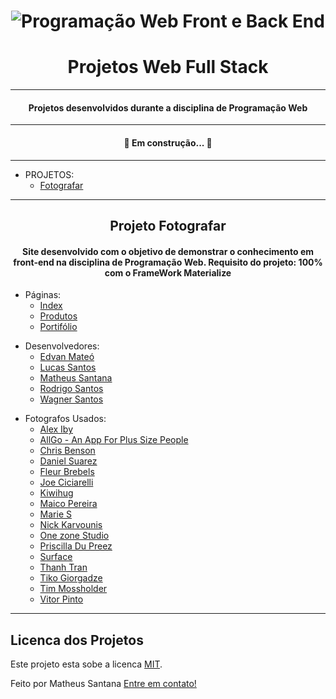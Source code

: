 <h1 align="center">
    <img alt="Programação Web Front e Back End" heigth="740 title="#ProhramacaoWebFront&Back" src="https://github.com/mdasantana/pweb/blob/main/assets/banner.jpg" />
</h1>

<h1 align="center">
	Projetos Web Full Stack
</h1>

---

<h4 align="center"> 
	Projetos desenvolvidos durante a disciplina de Programação Web
</h4>

---

<h4 align="center"> 
	🚧  Em construção... 🚧
</h4>

---

<!--ts-->
   * PROJETOS:
      * [Fotografar](https://github.com/mdasantana/pweb/tree/main/Projeto%20Materialize)
<!--te-->

---

<h2 align="center">
	Projeto Fotografar
</h2>

<h4 align="center"> 
	Site desenvolvido com o objetivo de demonstrar o conhecimento em front-end na disciplina de Programação Web. Requisito do projeto: 100% com o FrameWork Materialize
</h4>

<!--ts-->
   * Páginas:
      * [Index](https://github.com/mdasantana/pweb/blob/main/Projeto%20Materialize/index.html)
      * [Produtos](https://github.com/mdasantana/java/blob/main/Atividades/2%C2%AA%20Quest%C3%A3o.java)
      * [Portifólio](https://github.com/mdasantana/pweb/blob/main/Projeto%20Materialize/produtos.html)
<!--te-->

<!--ts-->
   * Desenvolvedores:
      * [Edvan Mateó](https://github.com/edvanmateo)
      * [Lucas Santos]()
      * [Matheus Santana](https://github.com/mdasantana)
      * [Rodrigo Santos]()
      * [Wagner Santos]()
<!--te-->

<!--ts-->
   * Fotografos Usados:
      * [Alex Iby](https://unsplash.com/photos/LaHo9Set3bI)
      * [AllGo - An App For Plus Size People](https://unsplash.com/photos/1VAmHZktns0)
      * [Chris Benson](https://unsplash.com/photos/IV17FOQnwcE)
      * [Daniel Suarez](https://unsplash.com/photos/t4mQXex4Peo)
      * [Fleur Brebels](https://unsplash.com/photos/Yk0Lp3WL52g)
      * [Joe Ciciarelli](https://unsplash.com/photos/Z9bAQ3XbmCE)
      * [Kiwihug](https://unsplash.com/photos/RPunTNYqisg)
      * [Maico Pereira](https://unsplash.com/photos/Z0Wa2A5NVTM)
      * [Marie S](https://unsplash.com/photos/03tSOB03Xko)
      * [Nick Karvounis](https://unsplash.com/photos/DUK7XiBpGSY)
      * [One zone Studio](https://unsplash.com/photos/iI_SdgYHWF0)
      * [Priscilla Du Preez](https://unsplash.com/photos/03BO2O-Licc)
      * [Surface](https://unsplash.com/photos/yn9rw5s0PNE)
      * [Thanh Tran](https://unsplash.com/photos/TDkWTqZuyfQ)
      * [Tiko Giorgadze](https://unsplash.com/photos/QCbHSkjqeYc)
      * [Tim Mossholder](https://unsplash.com/photos/QVwWQwQE7ao)
      * [Vitor Pinto](https://unsplash.com/photos/azuT-J9e5sA)
<!--te-->

---

## Licenca dos Projetos

Este projeto esta sobe a licenca [MIT](./LICENSE).

Feito por Matheus Santana [Entre em contato!](https://www.linkedin.com/in/dev-matheus-santana/)
